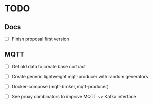 # TODO

## Docs

- [ ] Finish proposal first version

## MQTT

- [ ] Get old data to create base contract
- [ ] Create generic lightweight mqtt-producer with random generators
- [ ] Docker-compose (mqtt-broker, mqtt-producer)
- [ ] See proxy combinators to improve MQTT ~> Kafka interface 


